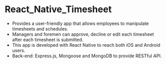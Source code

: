 # React_Native_Timesheet
- Provides a user-friendly app that allows employees to manipulate timesheets and schedules. 
- Managers and foremen can approve, decline or edit each timesheet after each timesheet is submitted. 
- This app is developed with React Native to reach both iOS and Android users.
- Back-end: Express.js, Mongoose and MongoDB to provide RESTful API.
